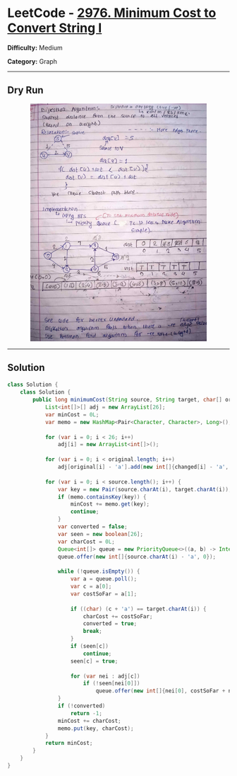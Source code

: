 <!-- July 27 -->
<!-- Solve it again after graph revsion -->
# LeetCode - [2976. Minimum Cost to Convert String I](https://leetcode.com/problems/minimum-cost-to-convert-string-i/submissions/1335242581/)

**Difficulty:** Medium

**Category:** Graph

---

## Dry Run

<p align="middle">
   <img src="../../Graph/dijkstraAlgorithm.jpg" width="400"/>
</p>

---

## Solution

```java
class Solution {
    class Solution {
        public long minimumCost(String source, String target, char[] original, char[] changed, int[] cost) {
            List<int[]>[] adj = new ArrayList[26];
            var minCost = 0L;
            var memo = new HashMap<Pair<Character, Character>, Long>();

            for (var i = 0; i < 26; i++)
                adj[i] = new ArrayList<int[]>();

            for (var i = 0; i < original.length; i++)
                adj[original[i] - 'a'].add(new int[]{changed[i] - 'a', cost[i]});

            for (var i = 0; i < source.length(); i++) {
                var key = new Pair(source.charAt(i), target.charAt(i));
                if (memo.containsKey(key)) {
                    minCost += memo.get(key);
                    continue;
                }
                var converted = false;
                var seen = new boolean[26];
                var charCost = 0L;
                Queue<int[]> queue = new PriorityQueue<>((a, b) -> Integer.compare(a[1], b[1]));
                queue.offer(new int[]{source.charAt(i) - 'a', 0});

                while (!queue.isEmpty()) {
                    var a = queue.poll();
                    var c = a[0];
                    var costSoFar = a[1];

                    if ((char) (c + 'a') == target.charAt(i)) {
                        charCost += costSoFar;
                        converted = true;
                        break;
                    }
                    if (seen[c])
                        continue;
                    seen[c] = true;

                    for (var nei : adj[c])
                        if (!seen[nei[0]])
                            queue.offer(new int[]{nei[0], costSoFar + nei[1]});
                }
                if (!converted)
                    return -1;
                minCost += charCost;
                memo.put(key, charCost);
            }
            return minCost;
        }
    }
}
```
